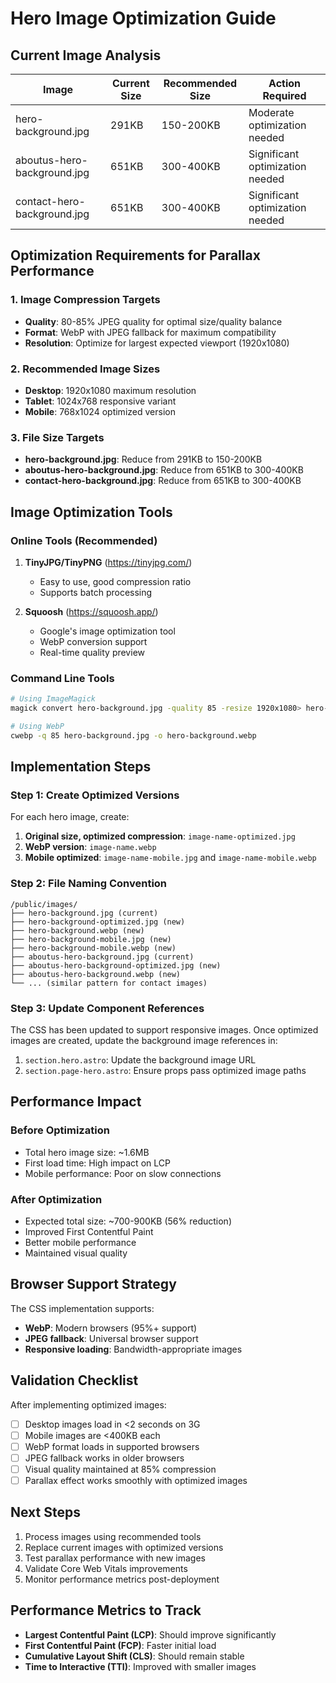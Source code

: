 # Hero Image Optimization Guide

## Current Image Analysis

| Image | Current Size | Recommended Size | Action Required |
|-------|-------------|------------------|-----------------|
| hero-background.jpg | 291KB | 150-200KB | Moderate optimization needed |
| aboutus-hero-background.jpg | 651KB | 300-400KB | Significant optimization needed |
| contact-hero-background.jpg | 651KB | 300-400KB | Significant optimization needed |

## Optimization Requirements for Parallax Performance

### 1. Image Compression Targets
- **Quality**: 80-85% JPEG quality for optimal size/quality balance
- **Format**: WebP with JPEG fallback for maximum compatibility
- **Resolution**: Optimize for largest expected viewport (1920x1080)

### 2. Recommended Image Sizes
- **Desktop**: 1920x1080 maximum resolution
- **Tablet**: 1024x768 responsive variant  
- **Mobile**: 768x1024 optimized version

### 3. File Size Targets
- **hero-background.jpg**: Reduce from 291KB to 150-200KB
- **aboutus-hero-background.jpg**: Reduce from 651KB to 300-400KB  
- **contact-hero-background.jpg**: Reduce from 651KB to 300-400KB

## Image Optimization Tools

### Online Tools (Recommended)
1. **TinyJPG/TinyPNG** (https://tinyjpg.com/)
   - Easy to use, good compression ratio
   - Supports batch processing

2. **Squoosh** (https://squoosh.app/)
   - Google's image optimization tool
   - WebP conversion support
   - Real-time quality preview

### Command Line Tools
```bash
# Using ImageMagick
magick convert hero-background.jpg -quality 85 -resize 1920x1080> hero-background-optimized.jpg

# Using WebP
cwebp -q 85 hero-background.jpg -o hero-background.webp
```

## Implementation Steps

### Step 1: Create Optimized Versions
For each hero image, create:
1. **Original size, optimized compression**: `image-name-optimized.jpg`
2. **WebP version**: `image-name.webp`
3. **Mobile optimized**: `image-name-mobile.jpg` and `image-name-mobile.webp`

### Step 2: File Naming Convention
```
/public/images/
├── hero-background.jpg (current)
├── hero-background-optimized.jpg (new)
├── hero-background.webp (new)
├── hero-background-mobile.jpg (new)
├── hero-background-mobile.webp (new)
├── aboutus-hero-background.jpg (current)
├── aboutus-hero-background-optimized.jpg (new)
├── aboutus-hero-background.webp (new)
└── ... (similar pattern for contact images)
```

### Step 3: Update Component References
The CSS has been updated to support responsive images. Once optimized images are created, update the background image references in:

1. `section.hero.astro`: Update the background image URL
2. `section.page-hero.astro`: Ensure props pass optimized image paths

## Performance Impact

### Before Optimization
- Total hero image size: ~1.6MB
- First load time: High impact on LCP
- Mobile performance: Poor on slow connections

### After Optimization  
- Expected total size: ~700-900KB (56% reduction)
- Improved First Contentful Paint
- Better mobile performance
- Maintained visual quality

## Browser Support Strategy

The CSS implementation supports:
- **WebP**: Modern browsers (95%+ support)
- **JPEG fallback**: Universal browser support
- **Responsive loading**: Bandwidth-appropriate images

## Validation Checklist

After implementing optimized images:
- [ ] Desktop images load in <2 seconds on 3G
- [ ] Mobile images are <400KB each
- [ ] WebP format loads in supported browsers
- [ ] JPEG fallback works in older browsers
- [ ] Visual quality maintained at 85% compression
- [ ] Parallax effect works smoothly with optimized images

## Next Steps

1. Process images using recommended tools
2. Replace current images with optimized versions
3. Test parallax performance with new images
4. Validate Core Web Vitals improvements
5. Monitor performance metrics post-deployment

## Performance Metrics to Track

- **Largest Contentful Paint (LCP)**: Should improve significantly
- **First Contentful Paint (FCP)**: Faster initial load
- **Cumulative Layout Shift (CLS)**: Should remain stable
- **Time to Interactive (TTI)**: Improved with smaller images